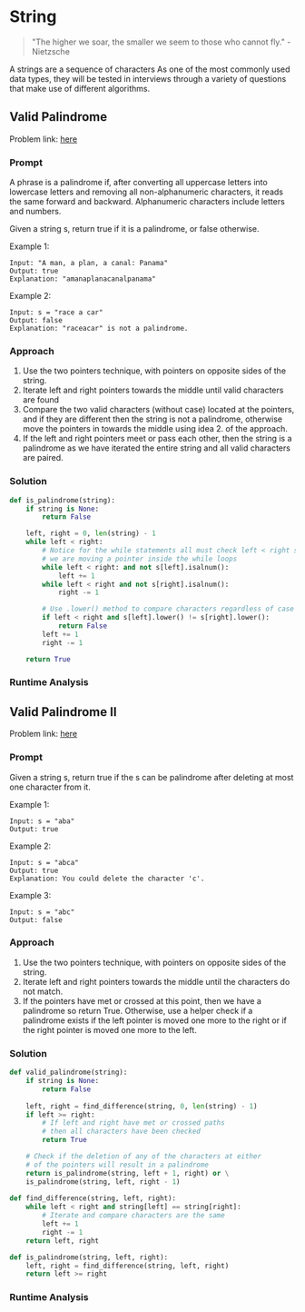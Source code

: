 # String
> "The higher we soar, the smaller we seem to those who cannot fly." - Nietzsche

A strings are a sequence of characters As one of the most commonly used data types, they will be tested in interviews through a variety of questions that make use of different algorithms.
## Valid Palindrome
Problem link: [here](https://leetcode.com/problems/valid-palindrome/)

### Prompt
A phrase is a palindrome if, after converting all uppercase letters into lowercase letters and removing all non-alphanumeric characters, it reads the same forward and backward. Alphanumeric characters include letters and numbers.

Given a string s, return true if it is a palindrome, or false otherwise.

Example 1:
```
Input: "A man, a plan, a canal: Panama"
Output: true
Explanation: "amanaplanacanalpanama"
```

Example 2:
```
Input: s = "race a car"
Output: false
Explanation: "raceacar" is not a palindrome.
```

### Approach
1. Use the two pointers technique, with pointers on opposite sides of the string.
2. Iterate left and right pointers towards the middle until valid characters are found
3. Compare the two valid characters (without case) located at the pointers, and if they are different then the string is not a palindrome, otherwise move the pointers in towards the middle using idea 2. of the approach.
4. If the left and right pointers meet or pass each other, then the string is a palindrome as we have iterated the entire string and all valid characters are paired.

### Solution
```py
def is_palindrome(string):
    if string is None:
        return False

    left, right = 0, len(string) - 1
    while left < right:
        # Notice for the while statements all must check left < right since 
        # we are moving a pointer inside the while loops
        while left < right: and not s[left].isalnum():
            left += 1
        while left < right and not s[right].isalnum():
            right -= 1

        # Use .lower() method to compare characters regardless of case
        if left < right and s[left].lower() != s[right].lower():
            return False
        left += 1
        right -= 1

    return True
```

### Runtime Analysis


## Valid Palindrome II
Problem link: [here](https://leetcode.com/problems/valid-palindrome-ii/)

### Prompt
Given a string s, return true if the s can be palindrome after deleting at most one character from it.

Example 1:
```
Input: s = "aba"
Output: true
```

Example 2:
```
Input: s = "abca"
Output: true
Explanation: You could delete the character 'c'.
```

Example 3:
```
Input: s = "abc"
Output: false
```

### Approach
1. Use the two pointers technique, with pointers on opposite sides of the string.
2. Iterate left and right pointers towards the middle until the characters do not match.
3. If the pointers have met or crossed at this point, then we have a palindrome so return True. Otherwise, use a helper check if a palindrome exists if the left pointer is moved one more to the right or if the right pointer is moved one more to the left.

### Solution
```py
def valid_palindrome(string):
    if string is None:
        return False
    
    left, right = find_difference(string, 0, len(string) - 1)
    if left >= right:
        # If left and right have met or crossed paths
        # then all characters have been checked
        return True

    # Check if the deletion of any of the characters at either
    # of the pointers will result in a palindrome
    return is_palindrome(string, left + 1, right) or \
    is_palindrome(string, left, right - 1)
    
def find_difference(string, left, right):
    while left < right and string[left] == string[right]:
        # Iterate and compare characters are the same
        left += 1
        right -= 1
    return left, right

def is_palindrome(string, left, right):
    left, right = find_difference(string, left, right)
    return left >= right
```

### Runtime Analysis